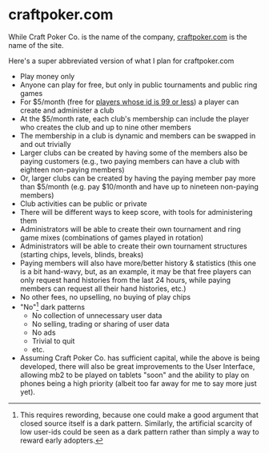 # craftpoker.com

While Craft Poker Co. is the name of the company,
[craftpoker.com](https://craftpoker.com) is the name of the site.

Here's a super abbreviated version of what I plan for craftpoker.com
* Play money only
* Anyone can play for free, but only in public tournaments and public ring games
* For $5/month (free for [players whose id is 99 or less](https://github.com/ctm/mb2-doc/issues/579#issuecomment-1552163018)) a player can create and administer a club
* At the $5/month rate, each club's membership can include the player who creates the club and up to nine other members
* The membership in a club is dynamic and members can be swapped in and out trivially
* Larger clubs can be created by having some of the members also be paying customers (e.g., two paying members can have a club with eighteen non-paying members)
* Or, larger clubs can be created by having the paying member pay more than $5/month (e.g. pay $10/month and have up to nineteen non-paying members)
* Club activities can be public or private
* There will be different ways to keep score, with tools for administering them
* Administrators will be able to create their own tournament and ring game mixes (combinations of games played in rotation)
* Administrators will be able to create their own tournament structures (starting chips, levels, blinds, breaks)
* Paying members will also have more/better history & statistics (this one is a bit hand-wavy, but, as an example, it may be that free players can only request hand histories from the last 24 hours, while paying members can request all their hand histories, etc.)
* No other fees, no upselling, no buying of play chips
* "No"[^1] dark patterns
  * No collection of unnecessary user data
  * No selling, trading or sharing of user data
  * No ads
  * Trivial to quit
  * etc.
* Assuming Craft Poker Co. has sufficient capital, while the above is being developed, there will also be great improvements to the User Interface, allowing mb2 to be played on tablets "soon" and the ability to play on phones being a high priority (albeit too far away for me to say more just yet).

[^1]: This requires rewording, because one could make a good argument
that closed source itself is a dark pattern. Similarly, the artificial
scarcity of low user-ids could be seen as a dark pattern rather than
simply a way to reward early adopters.
